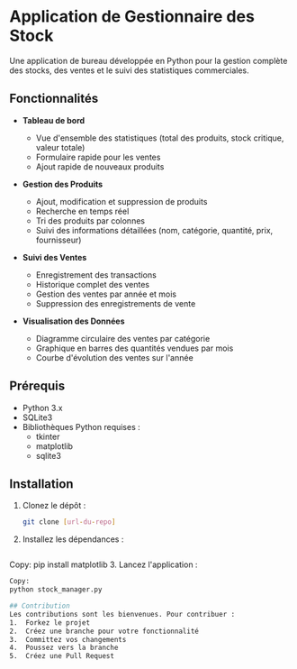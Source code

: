 # Application de Gestionnaire des Stock

Une application de bureau développée en Python pour la gestion complète des stocks, des ventes et le suivi des statistiques commerciales.

## Fonctionnalités

- **Tableau de bord**
  - Vue d'ensemble des statistiques (total des produits, stock critique, valeur totale)
  - Formulaire rapide pour les ventes
  - Ajout rapide de nouveaux produits

- **Gestion des Produits**
  - Ajout, modification et suppression de produits
  - Recherche en temps réel
  - Tri des produits par colonnes
  - Suivi des informations détaillées (nom, catégorie, quantité, prix, fournisseur)

- **Suivi des Ventes**
  - Enregistrement des transactions
  - Historique complet des ventes
  - Gestion des ventes par année et mois
  - Suppression des enregistrements de vente

- **Visualisation des Données**
  - Diagramme circulaire des ventes par catégorie
  - Graphique en barres des quantités vendues par mois
  - Courbe d'évolution des ventes sur l'année

## Prérequis

- Python 3.x
- SQLite3
- Bibliothèques Python requises :
  - tkinter
  - matplotlib
  - sqlite3

## Installation

1. Clonez le dépôt :
   ```bash
   git clone [url-du-repo]
2.	Installez les dépendances :
    ```bash
Copy: 
pip install matplotlib
3.	Lancez l'application :
  ```bash
Copy:
python stock_manager.py

## Contribution
Les contributions sont les bienvenues. Pour contribuer :
1.	Forkez le projet
2.	Créez une branche pour votre fonctionnalité
3.	Committez vos changements
4.	Poussez vers la branche
5.	Créez une Pull Request
